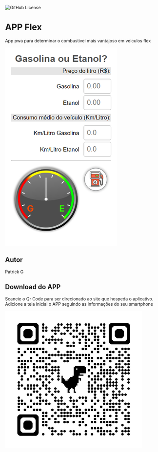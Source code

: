 ![GitHub License](https://img.shields.io/github/license/PatrickHeiisen/flexV2)


# APP Flex
App pwa para determinar o combustivel mais vantajoso em veiculos flex

![](img/screenshot1.png)

## Autor
Patrick G
## Download do APP
Scaneie o Qr Code para ser direcionado ao site que hospeda o aplicativo. Adicione a tela inicial o APP seguindo as informações do seu smartphone

![](img/qrcode.png)
